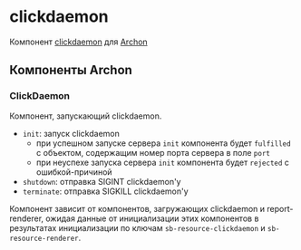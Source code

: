 # clickdaemon

Компонент [clickdaemon](https://wiki.yandex-team.ru/logs/clickdaemon/) для [Archon](https://doc.yandex-team.ru/si-infra/local_devserver/archon/archon.html)

## Компоненты Archon

### ClickDaemon

Компонент, запускающий clickdaemon.

* `init`: запуск clickdaemon
  * при успешном запуске сервера `init` компонента будет `fulfilled` с объектом, содержащим номер порта сервера в
    поле `port`
  * при неуспехе запуска сервера `init` компонента будет `rejected` с ошибкой-причиной
* `shutdown`: отправка SIGINT clickdaemon'у
* `terminate`: отправка SIGKILL clickdaemon'у

Компонент зависит от компонентов, загружающих clickdaemon и report-renderer, ожидая данные от инициализации
этих компонентов в результатах инициализации по ключам `sb-resource-clickdaemon` и `sb-resource-renderer`.
